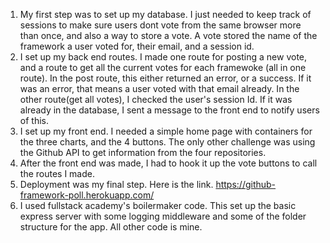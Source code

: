 1.  My first step was to set up my database. I just needed to keep track of sessions to make sure users dont vote from the same browser more than once, and also a way to store a vote. A vote stored the name of the framework a user voted for, their email, and a session id.
2.  I set up my back end routes. I made one route for posting a new vote, and a route to get all the current votes for each framewoke (all in one route). In the post route, this either returned an error, or a success. If it was an error, that means a user voted with that email already. In the other route(get all votes), I checked the user's session Id. If it was already in the database, I sent a message to the front end to notify users of this. 
3.  I set up my front end. I needed a simple home page with containers for the three charts, and the 4 buttons. The only other challenge was using the Github API to get information from the four repositories.
4.  After the front end was made, I had to hook it up the vote buttons to call the routes I made.  
5. Deployment was my final step. Here is the link. https://github-framework-poll.herokuapp.com/
6. I used fullstack academy's boilermaker code. This set up the basic express server with some logging middleware and some of the folder structure for the app. All other code is mine.
